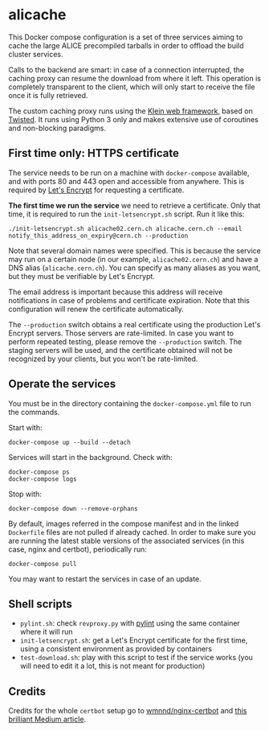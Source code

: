 alicache
========
This Docker compose configuration is a set of three services aiming to cache the large ALICE
precompiled tarballs in order to offload the build cluster services.

Calls to the backend are smart: in case of a connection interrupted, the caching proxy can resume
the download from where it left. This operation is completely transparent to the client, which will
only start to receive the file once it is fully retrieved.

The custom caching proxy runs using the [Klein web framework](https://github.com/twisted/klein),
based on [Twisted](https://github.com/twisted/twisted). It runs using Python 3 only and makes
extensive use of coroutines and non-blocking paradigms.

First time only: HTTPS certificate
----------------------------------
The service needs to be run on a machine with `docker-compose` available, and with ports 80 and 443
open and accessible from anywhere. This is required by [Let's Encrypt](https://letsencrypt.org/) for
requesting a certificate.

**The first time we run the service** we need to retrieve a certificate. Only that time, it is
required to run the `init-letsencrypt.sh` script. Run it like this:

    ./init-letsencrypt.sh alicache02.cern.ch alicache.cern.ch --email notify_this_address_on_expiry@cern.ch --production

Note that several domain names were specified. This is because the service may run on a certain node
(in our example, `alicache02.cern.ch`) and have a DNS alias (`alicache.cern.ch`). You can specify as
many aliases as you want, but they must be verifiable by Let's Encrypt.

The email address is important because this address will receive notifications in case of problems
and certificate expiration. Note that this configuration will renew the certificate automatically.

The `--production` switch obtains a real certificate using the production Let's Encrypt servers.
Those servers are rate-limited. In case you want to perform repeated testing, please remove the
`--production` switch. The staging servers will be used, and the certificate obtained will not be
recognized by your clients, but you won't be rate-limited.

Operate the services
--------------------
You must be in the directory containing the `docker-compose.yml` file to run the commands.

Start with:

    docker-compose up --build --detach

Services will start in the background. Check with:

    docker-compose ps
    docker-compose logs

Stop with:

    docker-compose down --remove-orphans

By default, images referred in the compose manifest and in the linked `Dockerfile` files are not
pulled if already cached. In order to make sure you are running the latest stable versions of the
associated services (in this case, nginx and certbot), periodically run:

    docker-compose pull

You may want to restart the services in case of an update.

Shell scripts
-------------
* `pylint.sh`: check `revproxy.py` with [pylint](https://www.pylint.org/) using the same container
  where it will run
* `init-letsencrypt.sh`: get a Let's Encrypt certificate for the first time, using a consistent
  environment as provided by containers
* `test-download.sh`: play with this script to test if the service works (you will need to edit it a
  lot, this is not meant for production)

Credits
-------
Credits for the whole `certbot` setup go to
[wmnnd/nginx-certbot](https://github.com/wmnnd/nginx-certbot/) and [this brilliant Medium
article](https://medium.com/@pentacent/nginx-and-lets-encrypt-with-docker-in-less-than-5-minutes-b4b8a60d3a71).
